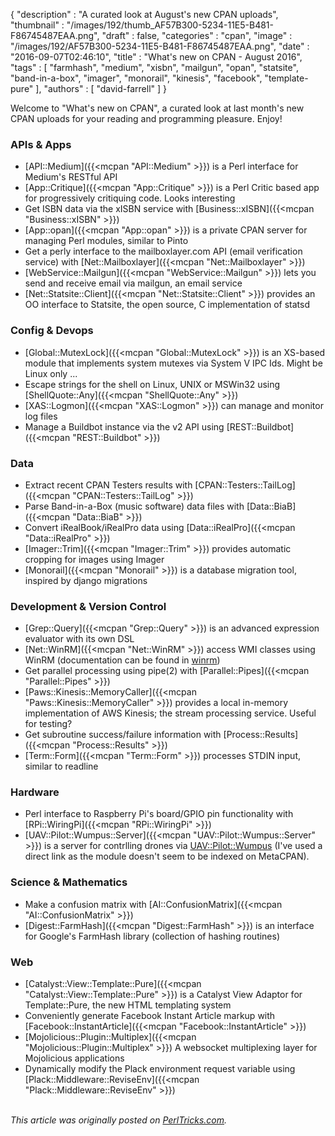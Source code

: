 {
   "description" : "A curated look at August's new CPAN uploads",
   "thumbnail" : "/images/192/thumb_AF57B300-5234-11E5-B481-F86745487EAA.png",
   "draft" : false,
   "categories" : "cpan",
   "image" : "/images/192/AF57B300-5234-11E5-B481-F86745487EAA.png",
   "date" : "2016-09-07T02:46:10",
   "title" : "What's new on CPAN - August 2016",
   "tags" : [
      "farmhash",
      "medium",
      "xisbn",
      "mailgun",
      "opan",
      "statsite",
      "band-in-a-box",
      "imager",
      "monorail",
      "kinesis",
      "facebook",
      "template-pure"
   ],
   "authors" : [
      "david-farrell"
   ]
}


Welcome to "What's new on CPAN", a curated look at last month's new CPAN uploads for your reading and programming pleasure. Enjoy!

### APIs & Apps
* [API::Medium]({{<mcpan "API::Medium" >}}) is a Perl interface for Medium's RESTful API
* [App::Critique]({{<mcpan "App::Critique" >}}) is a Perl Critic based app for progressively critiquing code. Looks interesting
* Get ISBN data via the xISBN service with [Business::xISBN]({{<mcpan "Business::xISBN" >}})
* [App::opan]({{<mcpan "App::opan" >}}) is a private CPAN server for managing Perl modules, similar to Pinto
* Get a perly interface to the mailboxlayer.com API (email verification service) with [Net::Mailboxlayer]({{<mcpan "Net::Mailboxlayer" >}})
* [WebService::Mailgun]({{<mcpan "WebService::Mailgun" >}}) lets you send and receive email via mailgun, an email service
* [Net::Statsite::Client]({{<mcpan "Net::Statsite::Client" >}}) provides an OO interface to Statsite, the open source, C implementation of statsd


### Config & Devops
* [Global::MutexLock]({{<mcpan "Global::MutexLock" >}}) is an XS-based module that implements system mutexes via System V IPC Ids. Might be Linux only ...
* Escape strings for the shell on Linux, UNIX or MSWin32 using [ShellQuote::Any]({{<mcpan "ShellQuote::Any" >}})
* [XAS::Logmon]({{<mcpan "XAS::Logmon" >}}) can manage and monitor log files
* Manage a Buildbot instance via the v2 API using [REST::Buildbot]({{<mcpan "REST::Buildbot" >}})


### Data
* Extract recent CPAN Testers results with [CPAN::Testers::TailLog]({{<mcpan "CPAN::Testers::TailLog" >}})
* Parse Band-in-a-Box (music software) data files with [Data::BiaB]({{<mcpan "Data::BiaB" >}})
* Convert iRealBook/iRealPro data using [Data::iRealPro]({{<mcpan "Data::iRealPro" >}})
* [Imager::Trim]({{<mcpan "Imager::Trim" >}}) provides automatic cropping for images using Imager
* [Monorail]({{<mcpan "Monorail" >}}) is a database migration tool, inspired by django migrations


### Development & Version Control
* [Grep::Query]({{<mcpan "Grep::Query" >}}) is an advanced expression evaluator with its own DSL
* [Net::WinRM]({{<mcpan "Net::WinRM" >}}) access WMI classes using WinRM (documentation can be found in [winrm](https://metacpan.org/source/KARASIK/Net-WinRM-1.00/winrm))
* Get parallel processing using pipe(2) with [Parallel::Pipes]({{<mcpan "Parallel::Pipes" >}})
* [Paws::Kinesis::MemoryCaller]({{<mcpan "Paws::Kinesis::MemoryCaller" >}}) provides a local in-memory implementation of AWS Kinesis; the stream processing service. Useful for testing?
* Get subroutine success/failure information with [Process::Results]({{<mcpan "Process::Results" >}})
* [Term::Form]({{<mcpan "Term::Form" >}}) processes STDIN input, similar to readline


### Hardware
* Perl interface to Raspberry Pi's board/GPIO pin functionality with [RPi::WiringPi]({{<mcpan "RPi::WiringPi" >}})
* [UAV::Pilot::Wumpus::Server]({{<mcpan "UAV::Pilot::Wumpus::Server" >}}) is a server for contrlling drones via [UAV::Pilot::Wumpus](https://metacpan.org/release/TMURRAY/UAV-Pilot-Wumpus-0.586092716855095) (I've used a direct link as the module doesn't seem to be indexed on MetaCPAN).


### Science & Mathematics
* Make a confusion matrix with [AI::ConfusionMatrix]({{<mcpan "AI::ConfusionMatrix" >}})
* [Digest::FarmHash]({{<mcpan "Digest::FarmHash" >}}) is an interface for Google's FarmHash library (collection of hashing routines)


### Web
* [Catalyst::View::Template::Pure]({{<mcpan "Catalyst::View::Template::Pure" >}}) is a Catalyst View Adaptor for Template::Pure, the new HTML templating system
* Conveniently generate Facebook Instant Article markup with [Facebook::InstantArticle]({{<mcpan "Facebook::InstantArticle" >}})
* [Mojolicious::Plugin::Multiplex]({{<mcpan "Mojolicious::Plugin::Multiplex" >}}) A websocket multiplexing layer for Mojolicious applications
* Dynamically modify the Plack environment request variable using [Plack::Middleware::ReviseEnv]({{<mcpan "Plack::Middleware::ReviseEnv" >}})

\
*This article was originally posted on [PerlTricks.com](http://perltricks.com).*
